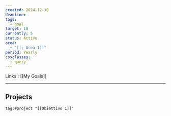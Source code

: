```yaml
---
created: 2024-12-10
deadline: 
tags:
  - goal
target: 10
currently: 5
status: Active
area:
  - "[[; Area 1]]"
period: Yearly
cssclasses:
  - query
---
```

Links:: [[My Goals]]

---

## Projects

```query
tag:#project "[[Obiettivo 1]]"
```




